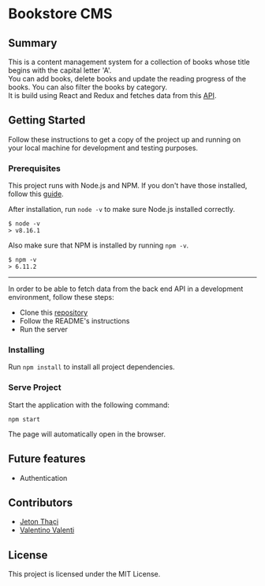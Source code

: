 # Bookstore CMS

## Summary

This is a content management system for a collection of books whose title begins with the capital letter 'A'.  
You can add books, delete books and update the reading progress of the books.
You can also filter the books by category.  
It is build using React and Redux and fetches data from this
[API](https://github.com/jeton-th/bookstore-api).

## Getting Started

Follow these instructions to get a copy of the project up and running on your
local machine for development and testing purposes.

### Prerequisites  

This project runs with Node.js and NPM. If you don't have those installed,
follow this
[guide](https://docs.npmjs.com/downloading-and-installing-node-js-and-npm).

After installation, run `node -v` to make sure Node.js installed correctly.
```
$ node -v
> v8.16.1
```
Also make sure that NPM is installed by running `npm -v`.
```
$ npm -v
> 6.11.2
```

<hr>

In order to be able to fetch data from the back end API in a development
environment, follow these steps:

* Clone this [repository](https://github.com/jeton-th/bookstore-api)
* Follow the README's instructions
* Run the server

### Installing  

Run `npm install` to install all project dependencies.

### Serve Project

Start the application with the following command:
```
npm start
```
The page will automatically open in the browser.

## Future features
* Authentication

## Contributors
* [Jeton Thaçi](https//github.com/jeton-th)
* [Valentino Valenti](https//github.com/1ba1)

## License
This project is licensed under the MIT License.
